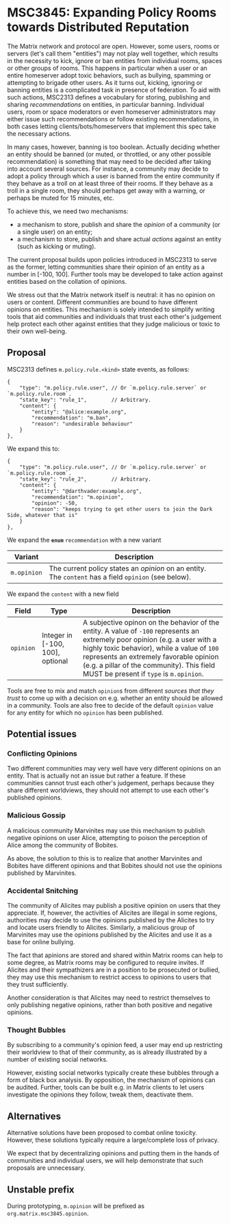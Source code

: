 # MSC3845: Expanding Policy Rooms towards Distributed Reputation

The Matrix network and protocol are open. However, some users, rooms or servers (let's call them
"entities") may not play well together, which results in the necessity to kick, ignore or ban
entities from individual rooms, spaces or other groups of rooms. This happens in particular when
a user or an entire homeserver adopt toxic behaviors, such as bullying, spamming or attempting to brigade
other users. As it turns out, kicking, ignoring or banning entities is a complicated task in
presence of federation. To aid with such actions, MSC2313 defines a vocabulary for storing,
publishing and sharing *recommendations* on entities, in particular banning.
Individual users, room or space moderators or even homeserver administrators may either issue
such recommendations or follow existing recommendations, in both cases letting clients/bots/homeservers
that implement this spec take the necessary actions.

In many cases, however, banning is too boolean. Actually deciding whether an entity should be banned
(or muted, or throttled, or any other possible recommendation) is something that may need to be decided
after taking into account several sources. For instance, a community may decide to adopt a policy
through which a user is banned from the entire community if they behave as a troll on at least three
of their rooms. If they behave as a troll in a single room, they should perhaps get away with a warning,
or perhaps be muted for 15 minutes, etc.

To achieve this, we need two mechanisms:
- a mechanism to store, publish and share the *opinion* of a community (or a single user) on an entity;
- a mechanism to store, publish and share actual *actions* against an entity (such as kicking or muting).

The current proposal builds upon policies introduced in MSC2313 to serve as the former, letting
communities share their opinion of an entity as a number in [-100, 100]. Further tools may be developed
to take action against entities based on the collation of opinions.

We stress out that the Matrix network itself is neutral: it has no opinion on users or content. Different
communities are bound to have different opinions on entities. This mechanism is solely intended to simplify
writing tools that aid communities and individuals that trust each other's judgement help protect each other
against entities that they judge malicious or toxic to their own well-being.

## Proposal

MSC2313 defines `m.policy.rule.<kind>` state events, as follows:

```jsonc
{
    "type": "m.policy.rule.user", // Or `m.policy.rule.server` or `m.policy.rule.room`.
    "state_key": "rule_1",        // Arbitrary.
    "content": {
        "entity": "@alice:example.org",
        "recommendation": "m.ban",
        "reason": "undesirable behaviour"
    }
},
```

We expand this to:

```jsonc
{
    "type": "m.policy.rule.user", // Or `m.policy.rule.server` or `m.policy.rule.room`.
    "state_key": "rule_2",        // Arbitrary.
    "content": {
        "entity": "@darthvader:example.org",
        "recommendation": "m.opinion",
        "opinion": -50,
        "reason": "keeps trying to get other users to join the Dark Side, whatever that is"
    }
},
```

We expand the **`enum`** `recommendation` with a new variant

| Variant | Description |
|---------|-------------|
| `m.opinion` | The current policy states an *opinion* on an entity. The `content` has a field `opinion` (see below). |

We expand the `content` with a new field

| Field     | Type | Description |
|-----------|------|-------------|
| `opinion` | Integer in [-100, 100], optional | A subjective opinon on the behavior of the entity. A value of `-100` represents an extremely poor opinion (e.g. a user with a highly toxic behavior), while a value of `100` represents an extremely favorable opinion (e.g. a pillar of the community). This field MUST be present if `type` is `m.opinion`. |

Tools are free to mix and match `opinion`s from different *sources that they trust* to come up with a
decision on e.g. whether an entity should be allowed in a community. Tools are also free to decide of
the default `opinion` value for any entity for which no `opinion` has been published.

## Potential issues
### Conflicting Opinions

Two different communities may very well have very different opinions on an entity. That is
actually not an issue but rather a feature. If these communities cannot trust each other's
judgement, perhaps because they share different worldviews, they should not attempt to use
each other's published opinions.


### Malicious Gossip

A malicious community Marvinites may use this mechanism to publish negative opinions on
user Alice, attempting to poison the perception of Alice among the community of Bobites.

As above, the solution to this is to realize that another Marvinites and Bobites have different
opinions and that Bobites should not use the opinions published by Marvinites.


### Accidental Snitching

The community of Alicites may publish a positive opinion on users that they appreciate. If,
however, the activities of Alicites are illegal in some regions, authorities may decide to
use the opinions published by the Alicites to try and locate users friendly to Alicites.
Similarly, a malicious group of Marvinites may use the opinions published by the Alicites
and use it as a base for online bullying.

The fact that apinions are stored and shared within Matrix rooms can help to some degree,
as Matrix rooms may be configured to require invites. If Alicites and their sympathizers
are in a position to be prosecuted or bullied, they may use this mechanism to restrict
access to opinions to users that they trust sufficiently.

Another consideration is that Alicites may need to restrict themselves to only publishing
negative opinions, rather than both positive and negative opinions.


### Thought Bubbles

By subscribing to a community's opinion feed, a user may end up restricting their worldview
to that of their community, as is already illustrated by a number of existing social networks.

However, existing social networks typically create these bubbles through a form of black box
analysis. By opposition, the mechanism of opinions can be audited. Further, tools can be built
e.g. in Matrix clients to let users investigate the opinions they follow, tweak them,
deactivate them.

## Alternatives

Alternative solutions have been proposed to combat online toxicity. However, these solutions
typically require a large/complete loss of privacy.

We expect that by decentralizing opinions and putting them in the hands of communities and
individual users, we will help demonstrate that such proposals are unnecessary.

## Unstable prefix

During prototyping, `m.opinion` will be prefixed as `org.matrix.msc3845.opinion`.

